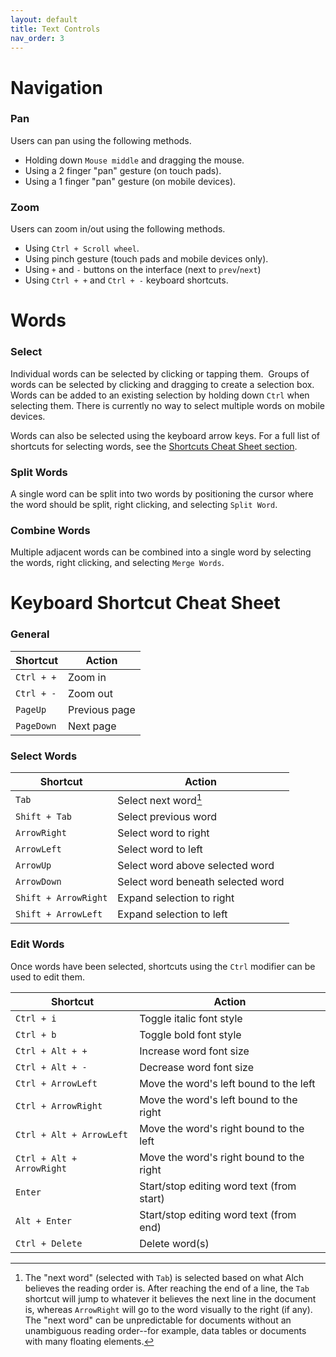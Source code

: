 ```yaml
---
layout: default
title: Text Controls
nav_order: 3
---
```


# Navigation
### Pan
Users can pan using the following methods.
- Holding down `Mouse middle` and dragging the mouse.
- Using a 2 finger "pan" gesture (on touch pads).
- Using a 1 finger "pan" gesture (on mobile devices).

### Zoom
Users can zoom in/out using the following methods.
- Using `Ctrl + Scroll wheel`.
- Using pinch gesture (touch pads and mobile devices only).
- Using `+` and `-` buttons on the interface (next to `prev`/`next`)
- Using `Ctrl + +` and `Ctrl + -` keyboard shortcuts.

# Words
### Select
Individual words can be selected by clicking or tapping them.  Groups of words can be selected by clicking and dragging to create a selection box.  Words can be added to an existing selection by holding down `Ctrl` when selecting them.  There is currently no way to select multiple words on mobile devices.

Words can also be selected using the keyboard arrow keys.  For a full list of shortcuts for selecting words, see the [Shortcuts Cheat Sheet section](#select-words).

### Split Words
A single word can be split into two words by positioning the cursor where the word should be split, right clicking, and selecting `Split Word`.

### Combine Words
Multiple adjacent words can be combined into a single word by selecting the words, right clicking, and selecting `Merge Words`.

# Keyboard Shortcut Cheat Sheet
### General

| Shortcut                  | Action                                      |
|---------------------------|---------------------------------------------|
| `Ctrl + +`                | Zoom in                                     |
| `Ctrl + -`                | Zoom out                                    |
| `PageUp`                  | Previous page                               |
| `PageDown`                | Next page                                   |

### Select Words

| Shortcut                  | Action                                      |
|---------------------------|---------------------------------------------|
| `Tab`                     | Select next word[^next-word]                |
| `Shift + Tab`             | Select previous word                        |
| `ArrowRight`              | Select word to right                        |
| `ArrowLeft`               | Select word to left                         |
| `ArrowUp`                 | Select word above selected word             |
| `ArrowDown`               | Select word beneath selected word           |
| `Shift + ArrowRight`      | Expand selection to right                   |
| `Shift + ArrowLeft`       | Expand selection to left                    |

### Edit Words
Once words have been selected, shortcuts using the `Ctrl` modifier can be used to edit them.

| Shortcut                  | Action                                      |
|---------------------------|---------------------------------------------|
| `Ctrl + i`                | Toggle italic font style                    |
| `Ctrl + b`                | Toggle bold font style                      |
| `Ctrl + Alt + +`          | Increase word font size                     |
| `Ctrl + Alt + -`          | Decrease word font size                     |
| `Ctrl + ArrowLeft`        | Move the word's left bound to the left      |
| `Ctrl + ArrowRight`       | Move the word's left bound to the right     |
| `Ctrl + Alt + ArrowLeft`  | Move the word's right bound to the left     |
| `Ctrl + Alt + ArrowRight` | Move the word's right bound to the right    |
| `Enter`                   | Start/stop editing word text (from start)   |
| `Alt + Enter`             | Start/stop editing word text (from end)     |
| `Ctrl + Delete`           | Delete word(s)                              |

[^next-word]: The "next word" (selected with `Tab`) is selected based on what Alch believes the reading order is.  After reaching the end of a line, the `Tab` shortcut will jump to whatever it believes the next line in the document is, whereas `ArrowRight` will go to the word visually to the right (if any).  The "next word" can be unpredictable for documents without an unambiguous reading order--for example, data tables or documents with many floating elements.